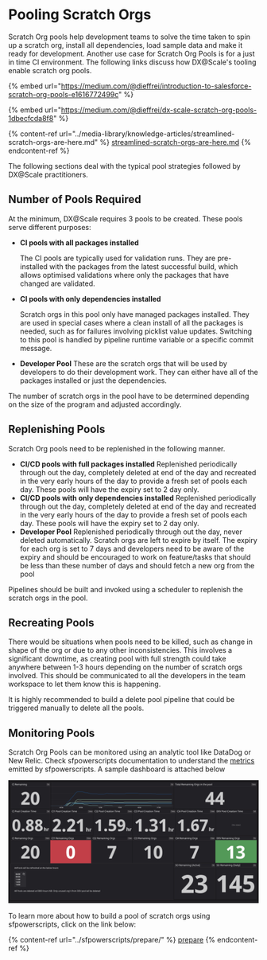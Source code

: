 # Pooling Scratch Orgs

Scratch Org pools help development teams to solve the time taken to spin up a scratch org, install all dependencies, load sample data and make it ready for development. Another use case for Scratch Org Pools is for a just in time CI environment. The following links discuss how DX@Scale's tooling enable scratch org pools.

{% embed url="https://medium.com/@dieffrei/introduction-to-salesforce-scratch-org-pools-e1616772499c" %}

{% embed url="https://medium.com/@dieffrei/dx-scale-scratch-org-pools-1dbecfcda8f8" %}

{% content-ref url="../media-library/knowledge-articles/streamlined-scratch-orgs-are-here.md" %}
[streamlined-scratch-orgs-are-here.md](../media-library/knowledge-articles/streamlined-scratch-orgs-are-here.md)
{% endcontent-ref %}

The following sections deal with the typical pool strategies followed by DX@Scale practitioners.

## Number of Pools Required

At the minimum, DX@Scale requires 3 pools to be created. These pools serve different purposes:

*   **CI pools with all packages installed**

    The CI pools are typically used for validation runs. They are pre-installed with the packages from the latest successful build, which allows optimised validations where only the packages that have changed are validated.
*   **CI pools with only dependencies installed**

    Scratch orgs in this pool only have managed packages installed. They are used in special cases where a clean install of all the packages is needed, such as for failures involving picklist value updates. Switching to this pool is handled by pipeline runtime variable or a specific commit message.
* **Developer Pool** These are the scratch orgs that will be used by developers to do their development work. They can either have all of the packages installed or just the dependencies.

The number of scratch orgs in the pool have to be determined depending on the size of the program and adjusted accordingly.

## Replenishing Pools

Scratch Org pools need to be replenished in the following manner.

* **CI/CD pools with full packages installed** Replenished periodically through out the day, completely deleted at end of the day and recreated in the very early hours of the day to provide a fresh set of pools each day. These pools will have the expiry set to 2 day only.
* **CI/CD pools with only dependencies installed** Replenished periodically through out the day, completely deleted at end of the day and recreated in the very early hours of the day to provide a fresh set of pools each day. These pools will have the expiry set to 2 day only.
* **Developer Pool** Replenished periodically through out the day, never deleted automatically. Scratch orgs are left to expire by itself. The expiry for each org is set to 7 days and developers need to be aware of the expiry and should be encouraged to work on feature/tasks that should be less than these number of days and should fetch a new org from the pool

Pipelines should be built and invoked using a scheduler to replenish the scratch orgs in the pool.

## Recreating Pools

There would be situations when pools need to be killed, such as change in shape of the org or due to any other inconsistencies. This involves a significant downtime, as creating pool with full strength could take anywhere between 1-3 hours depending on the number of scratch orgs involved. This should be communicated to all the developers in the team workspace to let them know this is happening.

It is highly recommended to build a delete pool pipeline that could be triggered manually to delete all the pools.

## Monitoring Pools

Scratch Org Pools can be monitored using an analytic tool like DataDog or New Relic. Check sfpowerscripts documentation to understand the [metrics](../sfpowerscripts/metrics-and-dashboards.md) emitted by sfpowerscripts. A sample dashboard is attached below

![](<../.gitbook/assets/image (44).png>)

To learn more about how to build a pool of scratch orgs using sfpowerscripts, click on the link below:

{% content-ref url="../sfpowerscripts/prepare/" %}
[prepare](../sfpowerscripts/prepare/)
{% endcontent-ref %}
